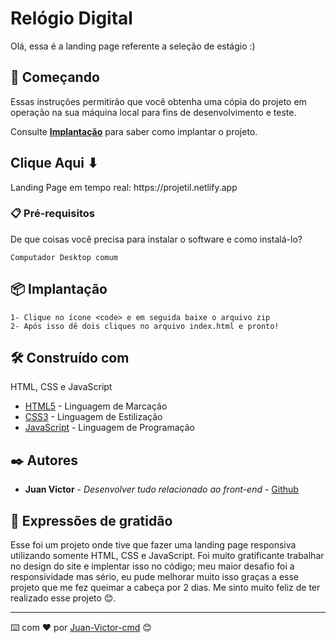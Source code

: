 # Relógio Digital

Olá, essa é a landing page referente a seleção de estágio :)

## 🚀 Começando

Essas instruções permitirão que você obtenha uma cópia do projeto em operação na sua máquina local para fins de desenvolvimento e teste.

Consulte **[Implantação](#-implanta%C3%A7%C3%A3o)** para saber como implantar o projeto.

<h2>Clique Aqui ⬇</h2> 
Landing Page em tempo real:
https://projetil.netlify.app

### 📋 Pré-requisitos

De que coisas você precisa para instalar o software e como instalá-lo?

```
Computador Desktop comum

```

## 📦 Implantação

```
1- Clique no ícone <code> e em seguida baixe o arquivo zip
2- Após isso dê dois cliques no arquivo index.html e pronto!
```

## 🛠️ Construído com

HTML, CSS e JavaScript

- [HTML5](https://developer.mozilla.org/pt-BR/docs/Web/HTML) - Linguagem de Marcação
- [CSS3](https://developer.mozilla.org/pt-BR/docs/Web/css) - Linguagem de Estilização
- [JavaScript](https://developer.mozilla.org/en-US/docs/Web/JavaScript) - Linguagem de Programação

## ✒️ Autores

- **Juan Victor** - _Desenvolver tudo relacionado ao front-end_ - [Github](https://github.com/JuanVictor-cmd)

## 🎁 Expressões de gratidão

Esse foi um projeto onde tive que fazer uma landing page responsiva utilizando somente HTML, CSS e JavaScript. Foi muito gratificante trabalhar no design do site e implentar isso no código; meu maior desafio foi a responsividade mas sério, eu pude melhorar muito isso graças a esse projeto que me fez queimar a cabeça por 2 dias. Me sinto muito feliz de ter realizado esse projeto 😊.

---

⌨️ com ❤️ por [Juan-Victor-cmd](https://github.com/JuanVictor-cmd) 😊
